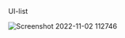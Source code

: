 UI-list

![Screenshot 2022-11-02 112746](https://user-images.githubusercontent.com/59821534/199396137-0ad3560c-4349-4630-a9ac-182d146ea5b0.jpg)
